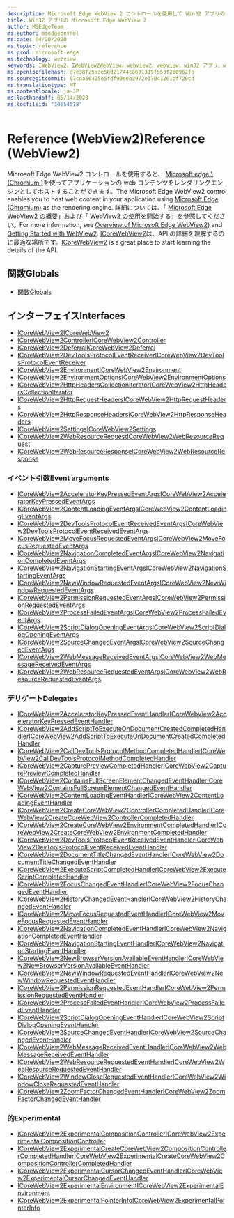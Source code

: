 ```yaml
---
description: Microsoft Edge WebView 2 コントロールを使用して Win32 アプリの web コンテンツをホストする
title: Win32 アプリの Microsoft Edge WebView 2
author: MSEdgeTeam
ms.author: msedgedevrel
ms.date: 04/20/2020
ms.topic: reference
ms.prod: microsoft-edge
ms.technology: webview
keywords: IWebView2、IWebView2WebView、webview2、webview、win32 アプリ、win32、edge、ICoreWebView2、ICoreWebView2Controller、browser control、edge html
ms.openlocfilehash: d7e38f25a3e58d21744c8631319f553f2b0962fb
ms.sourcegitcommit: 07cda56425e5fdf90eeb3972e17041261bf720cd
ms.translationtype: MT
ms.contentlocale: ja-JP
ms.lasthandoff: 05/14/2020
ms.locfileid: "10654518"
---
```

# <span data-ttu-id="4980c-104">Reference (WebView2)</span><span class="sxs-lookup"><span data-stu-id="4980c-104">Reference (WebView2)</span></span>  

<span data-ttu-id="4980c-105">Microsoft Edge WebView2 コントロールを使用すると、 [Microsoft edge \ (Chromium \)](https://www.microsoftedgeinsider.com)を使ってアプリケーションの web コンテンツをレンダリングエンジンとしてホストすることができます。</span><span class="sxs-lookup"><span data-stu-id="4980c-105">The Microsoft Edge WebView2 control enables you to host web content in your application using [Microsoft Edge \(Chromium\)](https://www.microsoftedgeinsider.com) as the rendering engine.</span></span>  <span data-ttu-id="4980c-106">詳細については、「 [Microsoft Edge WebView2 の概要](../../index.md)」および「 [WebView2 の使用を開始](../../gettingstarted/win32.md)する」を参照してください。</span><span class="sxs-lookup"><span data-stu-id="4980c-106">For more information, see [Overview of Microsoft Edge WebView2](../../index.md)) and [Getting Started with WebView2](../../gettingstarted/win32.md).</span></span>  <span data-ttu-id="4980c-107">[ICoreWebView2](0-9-488/ICoreWebView2.md)は、API の詳細を理解するのに最適な場所です。</span><span class="sxs-lookup"><span data-stu-id="4980c-107">[ICoreWebView2](0-9-488/ICoreWebView2.md) is a great place to start learning the details of the API.</span></span>  

## <span data-ttu-id="4980c-108">関数</span><span class="sxs-lookup"><span data-stu-id="4980c-108">Globals</span></span>  

*   [<span data-ttu-id="4980c-109">関数</span><span class="sxs-lookup"><span data-stu-id="4980c-109">Globals</span></span>](0-9-430/webview2-idl.md)  

## <span data-ttu-id="4980c-110">インターフェイス</span><span class="sxs-lookup"><span data-stu-id="4980c-110">Interfaces</span></span>  
*   [<span data-ttu-id="4980c-111">ICoreWebView2</span><span class="sxs-lookup"><span data-stu-id="4980c-111">ICoreWebView2</span></span>](0-9-488/icorewebview2.md)
*   [<span data-ttu-id="4980c-112">ICoreWebView2Controller</span><span class="sxs-lookup"><span data-stu-id="4980c-112">ICoreWebView2Controller</span></span>](0-9-488/icorewebview2controller.md)
*   [<span data-ttu-id="4980c-113">ICoreWebView2Deferral</span><span class="sxs-lookup"><span data-stu-id="4980c-113">ICoreWebView2Deferral</span></span>](0-9-488/icorewebview2deferral.md)
*   [<span data-ttu-id="4980c-114">ICoreWebView2DevToolsProtocolEventReceiver</span><span class="sxs-lookup"><span data-stu-id="4980c-114">ICoreWebView2DevToolsProtocolEventReceiver</span></span>](0-9-488/icorewebview2devtoolsprotocoleventreceiver.md)
*   [<span data-ttu-id="4980c-115">ICoreWebView2Environment</span><span class="sxs-lookup"><span data-stu-id="4980c-115">ICoreWebView2Environment</span></span>](0-9-488/icorewebview2environment.md)
*   [<span data-ttu-id="4980c-116">ICoreWebView2EnvironmentOptions</span><span class="sxs-lookup"><span data-stu-id="4980c-116">ICoreWebView2EnvironmentOptions</span></span>](0-9-488/icorewebview2environmentoptions.md)
*   [<span data-ttu-id="4980c-117">ICoreWebView2HttpHeadersCollectionIterator</span><span class="sxs-lookup"><span data-stu-id="4980c-117">ICoreWebView2HttpHeadersCollectionIterator</span></span>](0-9-488/icorewebview2httpheaderscollectioniterator.md)
*   [<span data-ttu-id="4980c-118">ICoreWebView2HttpRequestHeaders</span><span class="sxs-lookup"><span data-stu-id="4980c-118">ICoreWebView2HttpRequestHeaders</span></span>](0-9-488/icorewebview2httprequestheaders.md)
*   [<span data-ttu-id="4980c-119">ICoreWebView2HttpResponseHeaders</span><span class="sxs-lookup"><span data-stu-id="4980c-119">ICoreWebView2HttpResponseHeaders</span></span>](0-9-488/icorewebview2httpresponseheaders.md)
*   [<span data-ttu-id="4980c-120">ICoreWebView2Settings</span><span class="sxs-lookup"><span data-stu-id="4980c-120">ICoreWebView2Settings</span></span>](0-9-488/icorewebview2settings.md)
*   [<span data-ttu-id="4980c-121">ICoreWebView2WebResourceRequest</span><span class="sxs-lookup"><span data-stu-id="4980c-121">ICoreWebView2WebResourceRequest</span></span>](0-9-488/icorewebview2webresourcerequest.md)
*   [<span data-ttu-id="4980c-122">ICoreWebView2WebResourceResponse</span><span class="sxs-lookup"><span data-stu-id="4980c-122">ICoreWebView2WebResourceResponse</span></span>](0-9-488/icorewebview2webresourceresponse.md)

### <span data-ttu-id="4980c-123">イベント引数</span><span class="sxs-lookup"><span data-stu-id="4980c-123">Event arguments</span></span>

*   [<span data-ttu-id="4980c-124">ICoreWebView2AcceleratorKeyPressedEventArgs</span><span class="sxs-lookup"><span data-stu-id="4980c-124">ICoreWebView2AcceleratorKeyPressedEventArgs</span></span>](0-9-488/icorewebview2acceleratorkeypressedeventargs.md)
*   [<span data-ttu-id="4980c-125">ICoreWebView2ContentLoadingEventArgs</span><span class="sxs-lookup"><span data-stu-id="4980c-125">ICoreWebView2ContentLoadingEventArgs</span></span>](0-9-488/icorewebview2contentloadingeventargs.md)
*   [<span data-ttu-id="4980c-126">ICoreWebView2DevToolsProtocolEventReceivedEventArgs</span><span class="sxs-lookup"><span data-stu-id="4980c-126">ICoreWebView2DevToolsProtocolEventReceivedEventArgs</span></span>](0-9-488/icorewebview2devtoolsprotocoleventreceivedeventargs.md)
*   [<span data-ttu-id="4980c-127">ICoreWebView2MoveFocusRequestedEventArgs</span><span class="sxs-lookup"><span data-stu-id="4980c-127">ICoreWebView2MoveFocusRequestedEventArgs</span></span>](0-9-488/icorewebview2movefocusrequestedeventargs.md)
*   [<span data-ttu-id="4980c-128">ICoreWebView2NavigationCompletedEventArgs</span><span class="sxs-lookup"><span data-stu-id="4980c-128">ICoreWebView2NavigationCompletedEventArgs</span></span>](0-9-488/icorewebview2navigationcompletedeventargs.md)
*   [<span data-ttu-id="4980c-129">ICoreWebView2NavigationStartingEventArgs</span><span class="sxs-lookup"><span data-stu-id="4980c-129">ICoreWebView2NavigationStartingEventArgs</span></span>](0-9-488/icorewebview2navigationstartingeventargs.md)
*   [<span data-ttu-id="4980c-130">ICoreWebView2NewWindowRequestedEventArgs</span><span class="sxs-lookup"><span data-stu-id="4980c-130">ICoreWebView2NewWindowRequestedEventArgs</span></span>](0-9-488/icorewebview2newwindowrequestedeventargs.md)
*   [<span data-ttu-id="4980c-131">ICoreWebView2PermissionRequestedEventArgs</span><span class="sxs-lookup"><span data-stu-id="4980c-131">ICoreWebView2PermissionRequestedEventArgs</span></span>](0-9-488/icorewebview2permissionrequestedeventargs.md)
*   [<span data-ttu-id="4980c-132">ICoreWebView2ProcessFailedEventArgs</span><span class="sxs-lookup"><span data-stu-id="4980c-132">ICoreWebView2ProcessFailedEventArgs</span></span>](0-9-488/icorewebview2processfailedeventargs.md)
*   [<span data-ttu-id="4980c-133">ICoreWebView2ScriptDialogOpeningEventArgs</span><span class="sxs-lookup"><span data-stu-id="4980c-133">ICoreWebView2ScriptDialogOpeningEventArgs</span></span>](0-9-488/icorewebview2scriptdialogopeningeventargs.md)
*   [<span data-ttu-id="4980c-134">ICoreWebView2SourceChangedEventArgs</span><span class="sxs-lookup"><span data-stu-id="4980c-134">ICoreWebView2SourceChangedEventArgs</span></span>](0-9-488/icorewebview2sourcechangedeventargs.md)
*   [<span data-ttu-id="4980c-135">ICoreWebView2WebMessageReceivedEventArgs</span><span class="sxs-lookup"><span data-stu-id="4980c-135">ICoreWebView2WebMessageReceivedEventArgs</span></span>](0-9-488/icorewebview2webmessagereceivedeventargs.md)
*   [<span data-ttu-id="4980c-136">ICoreWebView2WebResourceRequestedEventArgs</span><span class="sxs-lookup"><span data-stu-id="4980c-136">ICoreWebView2WebResourceRequestedEventArgs</span></span>](0-9-488/icorewebview2webresourcerequestedeventargs.md)

### <span data-ttu-id="4980c-137">デリゲート</span><span class="sxs-lookup"><span data-stu-id="4980c-137">Delegates</span></span>

*   [<span data-ttu-id="4980c-138">ICoreWebView2AcceleratorKeyPressedEventHandler</span><span class="sxs-lookup"><span data-stu-id="4980c-138">ICoreWebView2AcceleratorKeyPressedEventHandler</span></span>](0-9-488/icorewebview2acceleratorkeypressedeventhandler.md)
*   [<span data-ttu-id="4980c-139">ICoreWebView2AddScriptToExecuteOnDocumentCreatedCompletedHandler</span><span class="sxs-lookup"><span data-stu-id="4980c-139">ICoreWebView2AddScriptToExecuteOnDocumentCreatedCompletedHandler</span></span>](0-9-488/icorewebview2addscripttoexecuteondocumentcreatedcompletedhandler.md)
*   [<span data-ttu-id="4980c-140">ICoreWebView2CallDevToolsProtocolMethodCompletedHandler</span><span class="sxs-lookup"><span data-stu-id="4980c-140">ICoreWebView2CallDevToolsProtocolMethodCompletedHandler</span></span>](0-9-488/icorewebview2calldevtoolsprotocolmethodcompletedhandler.md)
*   [<span data-ttu-id="4980c-141">ICoreWebView2CapturePreviewCompletedHandler</span><span class="sxs-lookup"><span data-stu-id="4980c-141">ICoreWebView2CapturePreviewCompletedHandler</span></span>](0-9-488/icorewebview2capturepreviewcompletedhandler.md)
*   [<span data-ttu-id="4980c-142">ICoreWebView2ContainsFullScreenElementChangedEventHandler</span><span class="sxs-lookup"><span data-stu-id="4980c-142">ICoreWebView2ContainsFullScreenElementChangedEventHandler</span></span>](0-9-488/icorewebview2containsfullscreenelementchangedeventhandler.md)
*   [<span data-ttu-id="4980c-143">ICoreWebView2ContentLoadingEventHandler</span><span class="sxs-lookup"><span data-stu-id="4980c-143">ICoreWebView2ContentLoadingEventHandler</span></span>](0-9-488/icorewebview2contentloadingeventhandler.md)
*   [<span data-ttu-id="4980c-144">ICoreWebView2CreateCoreWebView2ControllerCompletedHandler</span><span class="sxs-lookup"><span data-stu-id="4980c-144">ICoreWebView2CreateCoreWebView2ControllerCompletedHandler</span></span>](0-9-488/icorewebview2createcorewebview2controllercompletedhandler.md)
*   [<span data-ttu-id="4980c-145">ICoreWebView2CreateCoreWebView2EnvironmentCompletedHandler</span><span class="sxs-lookup"><span data-stu-id="4980c-145">ICoreWebView2CreateCoreWebView2EnvironmentCompletedHandler</span></span>](0-9-488/icorewebview2createcorewebview2environmentcompletedhandler.md)
*   [<span data-ttu-id="4980c-146">ICoreWebView2DevToolsProtocolEventReceivedEventHandler</span><span class="sxs-lookup"><span data-stu-id="4980c-146">ICoreWebView2DevToolsProtocolEventReceivedEventHandler</span></span>](0-9-488/icorewebview2devtoolsprotocoleventreceivedeventhandler.md)
*   [<span data-ttu-id="4980c-147">ICoreWebView2DocumentTitleChangedEventHandler</span><span class="sxs-lookup"><span data-stu-id="4980c-147">ICoreWebView2DocumentTitleChangedEventHandler</span></span>](0-9-488/icorewebview2documenttitlechangedeventhandler.md)
*   [<span data-ttu-id="4980c-148">ICoreWebView2ExecuteScriptCompletedHandler</span><span class="sxs-lookup"><span data-stu-id="4980c-148">ICoreWebView2ExecuteScriptCompletedHandler</span></span>](0-9-488/icorewebview2executescriptcompletedhandler.md)
*   [<span data-ttu-id="4980c-149">ICoreWebView2FocusChangedEventHandler</span><span class="sxs-lookup"><span data-stu-id="4980c-149">ICoreWebView2FocusChangedEventHandler</span></span>](0-9-488/icorewebview2focuschangedeventhandler.md)
*   [<span data-ttu-id="4980c-150">ICoreWebView2HistoryChangedEventHandler</span><span class="sxs-lookup"><span data-stu-id="4980c-150">ICoreWebView2HistoryChangedEventHandler</span></span>](0-9-488/icorewebview2historychangedeventhandler.md)
*   [<span data-ttu-id="4980c-151">ICoreWebView2MoveFocusRequestedEventHandler</span><span class="sxs-lookup"><span data-stu-id="4980c-151">ICoreWebView2MoveFocusRequestedEventHandler</span></span>](0-9-488/icorewebview2movefocusrequestedeventhandler.md)
*   [<span data-ttu-id="4980c-152">ICoreWebView2NavigationCompletedEventHandler</span><span class="sxs-lookup"><span data-stu-id="4980c-152">ICoreWebView2NavigationCompletedEventHandler</span></span>](0-9-488/icorewebview2navigationcompletedeventhandler.md)
*   [<span data-ttu-id="4980c-153">ICoreWebView2NavigationStartingEventHandler</span><span class="sxs-lookup"><span data-stu-id="4980c-153">ICoreWebView2NavigationStartingEventHandler</span></span>](0-9-488/icorewebview2navigationstartingeventhandler.md)
*   [<span data-ttu-id="4980c-154">ICoreWebView2NewBrowserVersionAvailableEventHandler</span><span class="sxs-lookup"><span data-stu-id="4980c-154">ICoreWebView2NewBrowserVersionAvailableEventHandler</span></span>](0-9-488/icorewebview2newbrowserversionavailableeventhandler.md)
*   [<span data-ttu-id="4980c-155">ICoreWebView2NewWindowRequestedEventHandler</span><span class="sxs-lookup"><span data-stu-id="4980c-155">ICoreWebView2NewWindowRequestedEventHandler</span></span>](0-9-488/icorewebview2newwindowrequestedeventhandler.md)
*   [<span data-ttu-id="4980c-156">ICoreWebView2PermissionRequestedEventHandler</span><span class="sxs-lookup"><span data-stu-id="4980c-156">ICoreWebView2PermissionRequestedEventHandler</span></span>](0-9-488/icorewebview2permissionrequestedeventhandler.md)
*   [<span data-ttu-id="4980c-157">ICoreWebView2ProcessFailedEventHandler</span><span class="sxs-lookup"><span data-stu-id="4980c-157">ICoreWebView2ProcessFailedEventHandler</span></span>](0-9-488/icorewebview2processfailedeventhandler.md)
*   [<span data-ttu-id="4980c-158">ICoreWebView2ScriptDialogOpeningEventHandler</span><span class="sxs-lookup"><span data-stu-id="4980c-158">ICoreWebView2ScriptDialogOpeningEventHandler</span></span>](0-9-488/icorewebview2scriptdialogopeningeventhandler.md)
*   [<span data-ttu-id="4980c-159">ICoreWebView2SourceChangedEventHandler</span><span class="sxs-lookup"><span data-stu-id="4980c-159">ICoreWebView2SourceChangedEventHandler</span></span>](0-9-488/icorewebview2sourcechangedeventhandler.md)
*   [<span data-ttu-id="4980c-160">ICoreWebView2WebMessageReceivedEventHandler</span><span class="sxs-lookup"><span data-stu-id="4980c-160">ICoreWebView2WebMessageReceivedEventHandler</span></span>](0-9-488/icorewebview2webmessagereceivedeventhandler.md)
*   [<span data-ttu-id="4980c-161">ICoreWebView2WebResourceRequestedEventHandler</span><span class="sxs-lookup"><span data-stu-id="4980c-161">ICoreWebView2WebResourceRequestedEventHandler</span></span>](0-9-488/icorewebview2webresourcerequestedeventhandler.md)
*   [<span data-ttu-id="4980c-162">ICoreWebView2WindowCloseRequestedEventHandler</span><span class="sxs-lookup"><span data-stu-id="4980c-162">ICoreWebView2WindowCloseRequestedEventHandler</span></span>](0-9-488/icorewebview2windowcloserequestedeventhandler.md)
*   [<span data-ttu-id="4980c-163">ICoreWebView2ZoomFactorChangedEventHandler</span><span class="sxs-lookup"><span data-stu-id="4980c-163">ICoreWebView2ZoomFactorChangedEventHandler</span></span>](0-9-488/icorewebview2zoomfactorchangedeventhandler.md)

### <span data-ttu-id="4980c-164">的</span><span class="sxs-lookup"><span data-stu-id="4980c-164">Experimental</span></span>

*   [<span data-ttu-id="4980c-165">ICoreWebView2ExperimentalCompositionController</span><span class="sxs-lookup"><span data-stu-id="4980c-165">ICoreWebView2ExperimentalCompositionController</span></span>](0-9-488/icorewebview2experimentalcompositioncontroller.md)
*   [<span data-ttu-id="4980c-166">ICoreWebView2ExperimentalCreateCoreWebView2CompositionControllerCompletedHandler</span><span class="sxs-lookup"><span data-stu-id="4980c-166">ICoreWebView2ExperimentalCreateCoreWebView2CompositionControllerCompletedHandler</span></span>](0-9-488/icorewebview2experimentalcreatecorewebview2compositioncontrollercompletedhandler.md)
*   [<span data-ttu-id="4980c-167">ICoreWebView2ExperimentalCursorChangedEventHandler</span><span class="sxs-lookup"><span data-stu-id="4980c-167">ICoreWebView2ExperimentalCursorChangedEventHandler</span></span>](0-9-488/icorewebview2experimentalcursorchangedeventhandler.md)
*   [<span data-ttu-id="4980c-168">ICoreWebView2ExperimentalEnvironment</span><span class="sxs-lookup"><span data-stu-id="4980c-168">ICoreWebView2ExperimentalEnvironment</span></span>](0-9-488/icorewebview2experimentalenvironment.md)
*   [<span data-ttu-id="4980c-169">ICoreWebView2ExperimentalPointerInfo</span><span class="sxs-lookup"><span data-stu-id="4980c-169">ICoreWebView2ExperimentalPointerInfo</span></span>](0-9-488/icorewebview2experimentalpointerinfo.md)
